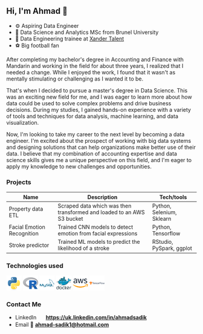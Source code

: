 ## Hi, I'm Ahmad 👋

- ⚙️ Aspiring Data Engineer
- 🏫 Data Science and Analytics MSc from Brunel University
- 📖 Data Engineering trainee at [Xander Talent](https://www.xandertalent.com/)
- ⚽ Big football fan

After completing my bachelor's degree in Accounting and Finance with Mandarin and working in the field for about three years, I realized that I needed a change. While I enjoyed the work, I found that it wasn't as mentally stimulating or challenging as I wanted it to be.

That's when I decided to pursue a master's degree in Data Science. This was an exciting new field for me, and I was eager to learn more about how data could be used to solve complex problems and drive business decisions. During my studies, I gained hands-on experience with a variety of tools and techniques for data analysis, machine learning, and data visualization.

Now, I'm looking to take my career to the next level by becoming a data engineer. I'm excited about the prospect of working with big data systems and designing solutions that can help organizations make better use of their data. I believe that my combination of accounting expertise and data science skills gives me a unique perspective on this field, and I'm eager to apply my knowledge to new challenges and opportunities.


### Projects

| Name                         | Description                     | Tech/tools                                                        |
| -----------------------------| ------------------------        | ----------------------
| Property data ETL            | Scraped data which was then transformed and loaded to an AWS S3 bucket   | Python, Selenium, Sklearn  |
| Facial Emotion Recognition | Trained CNN models to detect emotion from facial expressions | Python, Tensorflow |
| Stroke predictor | Trained ML models to predict the likelihood of a stroke | RStudio, PySpark, ggplot



### Technologies used

<img src="https://github.com/devicons/devicon/blob/master/icons/python/python-original.svg" alt="Python" width="40" height="40"/> <img src="https://github.com/devicons/devicon/blob/master/icons/r/r-original.svg" alt="R" width="40" height="40"/> <img src="https://github.com/devicons/devicon/blob/master/icons/mysql/mysql-plain-wordmark.svg" alt="MySQL" width="40" height="40"/> <img src="https://github.com/devicons/devicon/blob/master/icons/docker/docker-original-wordmark.svg" alt="Docker" width="40" height="40"/> <img src="https://github.com/devicons/devicon/blob/master/icons/amazonwebservices/amazonwebservices-original-wordmark.svg" alt="AWS" width="40" height="40"/> <img src="https://github.com/devicons/devicon/blob/master/icons/tensorflow/tensorflow-original-wordmark.svg" alt="TesnorFlow" width="40" height="40"/> 

### Contact Me

- LinkedIn <a target="blank"><img align="center" src="https://cdn.jsdelivr.net/gh/devicons/devicon/icons/linkedin/linkedin-original.svg" height="17" width="17" /></a>
**https://uk.linkedin.com/in/ahmadsadik**
- Email 📧
**ahmad-sadik1@hotmail.com**

<!--
**ahmadsadik123/ahmadsadik123** is a ✨ _special_ ✨ repository because its `README.md` (this file) appears on your GitHub profile.

Here are some ideas to get you started:

- 🔭 I’m currently working on ...
- 🌱 I’m currently learning ...
- 👯 I’m looking to collaborate on ...
- 🤔 I’m looking for help with ...
- 💬 Ask me about ...
- 📫 How to reach me: ...
- 😄 Pronouns: ...
- ⚡ Fun fact: ...
-->
